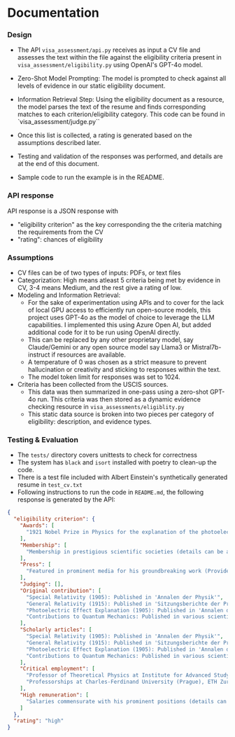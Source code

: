 # Documentation

### Design
* The API ``visa_assessment/api.py`` receives as input a CV file and assesses the text within the file against
the eligibility criteria present in ``visa_assessment/eligibility.py`` using OpenAI's GPT-4o model.

* Zero-Shot Model Prompting: The model is prompted to check against all levels of evidence in our static eligibility document.

* Information Retrieval Step: Using the eligibility document as a resource, the model parses the text of the resume 
and finds corresponding matches to each criterion/eligibility category.  This code can be found in `visa_assessment/judge.py``

* Once this list is collected, a rating is generated based on the assumptions described later.

* Testing and validation of the responses was performed, and details are at the end of this document.
* Sample code to run the example is in the README.


### API response
API response is a JSON response with 
* "eligibility criterion" as the key corresponding the the criteria matching the requirements from the CV
* "rating": chances of eligibility

### Assumptions
* CV files can be of two types of inputs: PDFs, or text files 
* Categorization: High means atleast 5 criteria being met by evidence in CV, 3-4 means Medium, and the rest give a rating of low.
* Modeling and Information Retrieval: 
  * For the sake of experimentation using APIs and to cover for the lack of local GPU access to efficiently run open-source models, this project uses GPT-4o as the model of choice to leverage the LLM capabilities. I implemented this using Azure Open AI, but added additional code for it to be run using OpenAI directly. 
  * This can be replaced by any other proprietary model, say Claude/Gemini or any open source model say Llama3 or Mistral7b-instruct if resources are available.
  * A temperature of 0 was chosen as a strict measure to prevent hallucination or creativity and sticking to responses within the text.
  * The model token limit for responses was set to 1024.
* Criteria has been collected from the USCIS sources.
  * This data was then summarized in one-pass using a zero-shot GPT-4o run. This criteria was then stored as a dynamic evidence checking resource in ``visa_assessments/eligiblity.py``
  * This static data source is broken into two pieces per category of eligibility: description, and evidence types.

### Testing & Evaluation
* The ``tests/`` directory covers unittests to check for correctness
* The system has ``black`` and ``isort`` installed with poetry to clean-up the code.
* There is a test file included with Albert Einstein's synthetically generated resume in ``test_cv.txt``
* Following instructions to run the code in ``README.md``, the following response is generated by the API:

```json
{
  "eligibility criterion": {
    "Awards": [
      "1921 Nobel Prize in Physics for the explanation of the photoelectric effect"
    ],
    "Membership": [
      "Membership in prestigious scientific societies (details can be added if known)"
    ],
    "Press": [
      "Featured in prominent media for his groundbreaking work (Provide specific examples if possible)"
    ],
    "Judging": [],
    "Original contribution": [
      "Special Relativity (1905): Published in 'Annalen der Physik'",
      "General Relativity (1915): Published in 'Sitzungsberichte der Preußischen Akademie der Wissenschaften'",
      "Photoelectric Effect Explanation (1905): Published in 'Annalen der Physik'",
      "Contributions to Quantum Mechanics: Published in various scientific journals"
    ],
    "Scholarly articles": [
      "Special Relativity (1905): Published in 'Annalen der Physik'",
      "General Relativity (1915): Published in 'Sitzungsberichte der Preußischen Akademie der Wissenschaften'",
      "Photoelectric Effect Explanation (1905): Published in 'Annalen der Physik'",
      "Contributions to Quantum Mechanics: Published in various scientific journals"
    ],
    "Critical employment": [
      "Professor of Theoretical Physics at Institute for Advanced Study, Princeton, NJ, USA",
      "Professorships at Charles-Ferdinand University (Prague), ETH Zurich, Kaiser Wilhelm Institute for Physics (Berlin)"
    ],
    "High remuneration": [
      "Salaries commensurate with his prominent positions (details can be added if known)"
    ]
  },
  "rating": "high"
}
```
